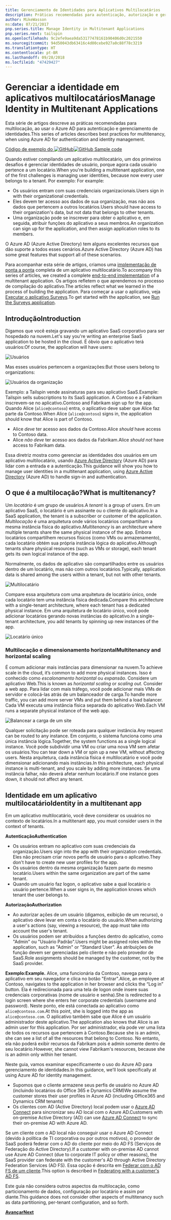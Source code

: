 ```yaml
---
title: Gerenciamento de Identidades para Aplicativos Multilocatários
description: Práticas recomendadas para autenticação, autorização e gerenciamento de identidades em aplicativos multilocatários.
author: MikeWasson
ms:date: 07/21/2017
pnp.series.title: Manage Identity in Multitenant Applications
pnp.series.next: tailspin
ms.openlocfilehash: 9c2efe9aea9da53177478161b90406d0c2021550
ms.sourcegitcommit: 94d50043db63416c4d00cebe927a0c88f78c3219
ms.translationtype: HT
ms.contentlocale: pt-BR
ms.lasthandoff: 09/28/2018
ms.locfileid: "47429427"
---
```

# <a name="manage-identity-in-multitenant-applications"></a><span data-ttu-id="588fa-103">Gerenciar a identidade em aplicativos multilocatários</span><span class="sxs-lookup"><span data-stu-id="588fa-103">Manage Identity in Multitenant Applications</span></span>

<span data-ttu-id="588fa-104">Esta série de artigos descreve as práticas recomendadas para multilocação, ao usar o Azure AD para autenticação e gerenciamento de identidades.</span><span class="sxs-lookup"><span data-stu-id="588fa-104">This series of articles describes best practices for multitenancy, when using Azure AD for authentication and identity management.</span></span>

<span data-ttu-id="588fa-105">[Código de exemplo do ![GitHub](../_images/github.png)][sample application]</span><span class="sxs-lookup"><span data-stu-id="588fa-105">[![GitHub](../_images/github.png) Sample code][sample application]</span></span>

<span data-ttu-id="588fa-106">Quando estiver compilando um aplicativo multilocatário, um dos primeiros desafios é gerenciar identidades de usuário, porque agora cada usuário pertence a um locatário.</span><span class="sxs-lookup"><span data-stu-id="588fa-106">When you're building a multitenant application, one of the first challenges is managing user identities, because now every user belongs to a tenant.</span></span> <span data-ttu-id="588fa-107">Por exemplo: </span><span class="sxs-lookup"><span data-stu-id="588fa-107">For example:</span></span>

* <span data-ttu-id="588fa-108">Os usuários entram com suas credenciais organizacionais.</span><span class="sxs-lookup"><span data-stu-id="588fa-108">Users sign in with their organizational credentials.</span></span>
* <span data-ttu-id="588fa-109">Eles devem ter acesso aos dados de sua organização, mas não aos dados que pertencem a outros locatários.</span><span class="sxs-lookup"><span data-stu-id="588fa-109">Users should have access to their organization's data, but not data that belongs to other tenants.</span></span>
* <span data-ttu-id="588fa-110">Uma organização pode se inscrever para obter o aplicativo e, em seguida, atribuir funções do aplicativo a seus membros.</span><span class="sxs-lookup"><span data-stu-id="588fa-110">An organization can sign up for the application, and then assign application roles to its members.</span></span>

<span data-ttu-id="588fa-111">O Azure AD (Azure Active Directory) tem alguns excelentes recursos que dão suporte a todos esses cenários.</span><span class="sxs-lookup"><span data-stu-id="588fa-111">Azure Active Directory (Azure AD) has some great features that support all of these scenarios.</span></span>

<span data-ttu-id="588fa-112">Para acompanhar esta série de artigos, criamos uma [implementação de ponta a ponta][sample application] completa de um aplicativo multilocatário.</span><span class="sxs-lookup"><span data-stu-id="588fa-112">To accompany this series of articles, we created a complete [end-to-end implementation][sample application] of a multitenant application.</span></span> <span data-ttu-id="588fa-113">Os artigos refletem o que aprendemos no processo de compilação do aplicativo.</span><span class="sxs-lookup"><span data-stu-id="588fa-113">The articles reflect what we learned in the process of building the application.</span></span> <span data-ttu-id="588fa-114">Para começar a usar o aplicativo, veja [Executar o aplicativo Surveys][running-the-app].</span><span class="sxs-lookup"><span data-stu-id="588fa-114">To get started with the application, see [Run the Surveys application][running-the-app].</span></span>

## <a name="introduction"></a><span data-ttu-id="588fa-115">Introdução</span><span class="sxs-lookup"><span data-stu-id="588fa-115">Introduction</span></span>

<span data-ttu-id="588fa-116">Digamos que você esteja gravando um aplicativo SaaS corporativo para ser hospedado na nuvem.</span><span class="sxs-lookup"><span data-stu-id="588fa-116">Let's say you're writing an enterprise SaaS application to be hosted in the cloud.</span></span> <span data-ttu-id="588fa-117">É óbvio que o aplicativo terá usuários:</span><span class="sxs-lookup"><span data-stu-id="588fa-117">Of course, the application will have users:</span></span>

![Usuários](./images/users.png)

<span data-ttu-id="588fa-119">Mas esses usuários pertencem a organizações:</span><span class="sxs-lookup"><span data-stu-id="588fa-119">But those users belong to organizations:</span></span>

![Usuários da organização](./images/org-users.png)

<span data-ttu-id="588fa-121">Exemplo: a Tailspin vende assinaturas para seu aplicativo SaaS.</span><span class="sxs-lookup"><span data-stu-id="588fa-121">Example: Tailspin sells subscriptions to its SaaS application.</span></span> <span data-ttu-id="588fa-122">A Contoso e a Fabrikam inscrevem-se no aplicativo.</span><span class="sxs-lookup"><span data-stu-id="588fa-122">Contoso and Fabrikam sign up for the app.</span></span> <span data-ttu-id="588fa-123">Quando Alice (`alice@contoso`) entra, o aplicativo deve saber que Alice faz parte da Contoso.</span><span class="sxs-lookup"><span data-stu-id="588fa-123">When Alice (`alice@contoso`) signs in, the application should know that Alice is part of Contoso.</span></span>

* <span data-ttu-id="588fa-124">Alice *deve* ter acesso aos dados da Contoso.</span><span class="sxs-lookup"><span data-stu-id="588fa-124">Alice *should* have access to Contoso data.</span></span>
* <span data-ttu-id="588fa-125">Alice *não deve* ter acesso aos dados da Fabrikam.</span><span class="sxs-lookup"><span data-stu-id="588fa-125">Alice *should not* have access to Fabrikam data.</span></span>

<span data-ttu-id="588fa-126">Essa diretriz mostra como gerenciar as identidades dos usuários em um aplicativo multilocatário, usando [Azure Active Directory][AzureAD] (Azure AD) para lidar com a entrada e a autenticação.</span><span class="sxs-lookup"><span data-stu-id="588fa-126">This guidance will show you how to manage user identities in a multitenant application, using [Azure Active Directory][AzureAD] (Azure AD) to handle sign-in and authentication.</span></span>

## <a name="what-is-multitenancy"></a><span data-ttu-id="588fa-127">O que é a multilocação?</span><span class="sxs-lookup"><span data-stu-id="588fa-127">What is multitenancy?</span></span>
<span data-ttu-id="588fa-128">Um *locatário* é um grupo de usuários.</span><span class="sxs-lookup"><span data-stu-id="588fa-128">A *tenant* is a group of users.</span></span> <span data-ttu-id="588fa-129">Em um aplicativo SaaS, o locatário é um assinante ou o cliente do aplicativo.</span><span class="sxs-lookup"><span data-stu-id="588fa-129">In a SaaS application, the tenant is a subscriber or customer of the application.</span></span> <span data-ttu-id="588fa-130">*Multilocação* é uma arquitetura onde vários locatários compartilham a mesma instância física do aplicativo.</span><span class="sxs-lookup"><span data-stu-id="588fa-130">*Multitenancy* is an architecture where multiple tenants share the same physical instance of the app.</span></span> <span data-ttu-id="588fa-131">Embora locatários compartilhem recursos físicos (como VMs ou armazenamento), cada locatário obtém sua própria instância lógica do aplicativo.</span><span class="sxs-lookup"><span data-stu-id="588fa-131">Although tenants share physical resources (such as VMs or storage), each tenant gets its own logical instance of the app.</span></span>

<span data-ttu-id="588fa-132">Normalmente, os dados de aplicativo são compartilhados entre os usuários dentro de um locatário, mas não com outros locatários.</span><span class="sxs-lookup"><span data-stu-id="588fa-132">Typically, application data is shared among the users within a tenant, but not with other tenants.</span></span>

![Multilocatário](./images/multitenant.png)

<span data-ttu-id="588fa-134">Compare essa arquitetura com uma arquitetura de locatário único, onde cada locatário tem uma instância física dedicada.</span><span class="sxs-lookup"><span data-stu-id="588fa-134">Compare this architecture with a single-tenant architecture, where each tenant has a dedicated physical instance.</span></span> <span data-ttu-id="588fa-135">Em uma arquitetura de locatário único, você pode adicionar locatários gerando novas instâncias do aplicativo.</span><span class="sxs-lookup"><span data-stu-id="588fa-135">In a single-tenant architecture, you add tenants by spinning up new instances of the app.</span></span>

![Locatário único](./images/single-tenant.png)

### <a name="multitenancy-and-horizontal-scaling"></a><span data-ttu-id="588fa-137">Multilocação e dimensionamento horizontal</span><span class="sxs-lookup"><span data-stu-id="588fa-137">Multitenancy and horizontal scaling</span></span>
<span data-ttu-id="588fa-138">É comum adicionar mais instâncias para dimensionar na nuvem.</span><span class="sxs-lookup"><span data-stu-id="588fa-138">To achieve scale in the cloud, it’s common to add more physical instances.</span></span> <span data-ttu-id="588fa-139">Isso é conhecido como *escalonamento horizontal* ou *expansão*. Considere um aplicativo Web.</span><span class="sxs-lookup"><span data-stu-id="588fa-139">This is known as *horizontal scaling* or *scaling out*. Consider a web app.</span></span> <span data-ttu-id="588fa-140">Para lidar com mais tráfego, você pode adicionar mais VMs de servidor e colocá-las atrás de um balanceador de carga.</span><span class="sxs-lookup"><span data-stu-id="588fa-140">To handle more traffic, you can add more server VMs and put them behind a load balancer.</span></span> <span data-ttu-id="588fa-141">Cada VM executa uma instância física separada do aplicativo Web.</span><span class="sxs-lookup"><span data-stu-id="588fa-141">Each VM runs a separate physical instance of the web app.</span></span>

![Balancear a carga de um site](./images/load-balancing.png)

<span data-ttu-id="588fa-143">Qualquer solicitação pode ser roteada para qualquer instância.</span><span class="sxs-lookup"><span data-stu-id="588fa-143">Any request can be routed to any instance.</span></span> <span data-ttu-id="588fa-144">Em conjunto, o sistema funciona como uma única instância lógica.</span><span class="sxs-lookup"><span data-stu-id="588fa-144">Together, the system functions as a single logical instance.</span></span> <span data-ttu-id="588fa-145">Você pode subdividir uma VM ou criar uma nova VM sem afetar os usuários.</span><span class="sxs-lookup"><span data-stu-id="588fa-145">You can tear down a VM or spin up a new VM, without affecting users.</span></span> <span data-ttu-id="588fa-146">Nesta arquitetura, cada instância física é multilocatário e você pode dimensionar adicionando mais instâncias.</span><span class="sxs-lookup"><span data-stu-id="588fa-146">In this architecture, each physical instance is multi-tenant, and you scale by adding more instances.</span></span> <span data-ttu-id="588fa-147">Se uma instância falhar, não deverá afetar nenhum locatário.</span><span class="sxs-lookup"><span data-stu-id="588fa-147">If one instance goes down, it should not affect any tenant.</span></span>

## <a name="identity-in-a-multitenant-app"></a><span data-ttu-id="588fa-148">Identidade em um aplicativo multilocatário</span><span class="sxs-lookup"><span data-stu-id="588fa-148">Identity in a multitenant app</span></span>
<span data-ttu-id="588fa-149">Em um aplicativo multilocatário, você deve considerar os usuários no contexto de locatários.</span><span class="sxs-lookup"><span data-stu-id="588fa-149">In a multitenant app, you must consider users in the context of tenants.</span></span>

<span data-ttu-id="588fa-150">**Autenticação**</span><span class="sxs-lookup"><span data-stu-id="588fa-150">**Authentication**</span></span>

* <span data-ttu-id="588fa-151">Os usuários entram no aplicativo com suas credenciais da organização.</span><span class="sxs-lookup"><span data-stu-id="588fa-151">Users sign into the app with their organization credentials.</span></span> <span data-ttu-id="588fa-152">Eles não precisam criar novos perfis de usuário para o aplicativo.</span><span class="sxs-lookup"><span data-stu-id="588fa-152">They don't have to create new user profiles for the app.</span></span>
* <span data-ttu-id="588fa-153">Os usuários dentro da mesma organização fazem parte do mesmo locatário.</span><span class="sxs-lookup"><span data-stu-id="588fa-153">Users within the same organization are part of the same tenant.</span></span>
* <span data-ttu-id="588fa-154">Quando um usuário faz logon, o aplicativo sabe a qual locatário o usuário pertence.</span><span class="sxs-lookup"><span data-stu-id="588fa-154">When a user signs in, the application knows which tenant the user belongs to.</span></span>

<span data-ttu-id="588fa-155">**Autorização**</span><span class="sxs-lookup"><span data-stu-id="588fa-155">**Authorization**</span></span>

* <span data-ttu-id="588fa-156">Ao autorizar ações de um usuário (digamos, exibição de um recurso), o aplicativo deve levar em conta o locatário do usuário.</span><span class="sxs-lookup"><span data-stu-id="588fa-156">When authorizing a user's actions (say, viewing a resource), the app must take into account the user's tenant.</span></span>
* <span data-ttu-id="588fa-157">Os usuários podem ser atribuídos a funções dentro do aplicativo, como "Admin" ou "Usuário Padrão".</span><span class="sxs-lookup"><span data-stu-id="588fa-157">Users might be assigned roles within the application, such as "Admin" or "Standard User".</span></span> <span data-ttu-id="588fa-158">As atribuições de função devem ser gerenciadas pelo cliente e não pelo provedor de SaaS.</span><span class="sxs-lookup"><span data-stu-id="588fa-158">Role assignments should be managed by the customer, not by the SaaS provider.</span></span>

<span data-ttu-id="588fa-159">**Exemplo:**</span><span class="sxs-lookup"><span data-stu-id="588fa-159">**Example.**</span></span> <span data-ttu-id="588fa-160">Alice, uma funcionária da Contoso, navega para o aplicativo em seu navegador e clica no botão "Entrar".</span><span class="sxs-lookup"><span data-stu-id="588fa-160">Alice, an employee at Contoso, navigates to the application in her browser and clicks the “Log in” button.</span></span> <span data-ttu-id="588fa-161">Ela é redirecionada para uma tela de logon onde insere suas credenciais corporativas (nome de usuário e senha).</span><span class="sxs-lookup"><span data-stu-id="588fa-161">She is redirected to a login screen where she enters her corporate credentials (username and password).</span></span> <span data-ttu-id="588fa-162">Neste ponto, ele está conectada ao aplicativo como `alice@contoso.com`.</span><span class="sxs-lookup"><span data-stu-id="588fa-162">At this point, she is logged into the app as `alice@contoso.com`.</span></span> <span data-ttu-id="588fa-163">O aplicativo também sabe que Alice é um usuário administrador deste aplicativo.</span><span class="sxs-lookup"><span data-stu-id="588fa-163">The application also knows that Alice is an admin user for this application.</span></span> <span data-ttu-id="588fa-164">Por ser administrador, ela pode ver uma lista de todos os recursos que pertencem à Contoso.</span><span class="sxs-lookup"><span data-stu-id="588fa-164">Because she is an admin, she can see a list of all the resources that belong to Contoso.</span></span> <span data-ttu-id="588fa-165">No entanto, ela não poderá exibir recursos da Fabrikam pois é admin somente dentro de seu locatário.</span><span class="sxs-lookup"><span data-stu-id="588fa-165">However, she cannot view Fabrikam's resources, because she is an admin only within her tenant.</span></span>

<span data-ttu-id="588fa-166">Neste guia, vamos examinar especificamente o uso do Azure AD para gerenciamento de identidades.</span><span class="sxs-lookup"><span data-stu-id="588fa-166">In this guidance, we'll look specifically at using Azure AD for identity management.</span></span>

* <span data-ttu-id="588fa-167">Supomos que o cliente armazene seus perfis de usuário no Azure AD (incluindo locatários do Office 365 e Dynamics CRM)</span><span class="sxs-lookup"><span data-stu-id="588fa-167">We assume the customer stores their user profiles in Azure AD (including Office365 and Dynamics CRM tenants)</span></span>
* <span data-ttu-id="588fa-168">Os clientes com AD (Active Directory) local podem usar o [Azure AD Connect][ADConnect] para sincronizar seu AD local com o Azure AD.</span><span class="sxs-lookup"><span data-stu-id="588fa-168">Customers with on-premise Active Directory (AD) can use [Azure AD Connect][ADConnect] to sync their on-premise AD with Azure AD.</span></span>

<span data-ttu-id="588fa-169">Se um cliente com o AD local não conseguir usar o Azure AD Connect (devido à política de TI corporativa ou por outros motivos), o provedor de SaaS poderá federar com o AD do cliente por meio do AD FS (Serviços de Federação do Active Directory).</span><span class="sxs-lookup"><span data-stu-id="588fa-169">If a customer with on-premise AD cannot use Azure AD Connect (due to corporate IT policy or other reasons), the SaaS provider can federate with the customer's AD through Active Directory Federation Services (AD FS).</span></span> <span data-ttu-id="588fa-170">Essa opção é descrita em [Federar com o AD FS de um cliente].</span><span class="sxs-lookup"><span data-stu-id="588fa-170">This option is described in [Federating with a customer's AD FS].</span></span>

<span data-ttu-id="588fa-171">Este guia não considera outros aspectos da multilocação, como particionamento de dados, configuração por locatário e assim por diante.</span><span class="sxs-lookup"><span data-stu-id="588fa-171">This guidance does not consider other aspects of multitenancy such as data partitioning, per-tenant configuration, and so forth.</span></span>

<span data-ttu-id="588fa-172">[**Avançar**][tailpin]</span><span class="sxs-lookup"><span data-stu-id="588fa-172">[**Next**][tailpin]</span></span>



<!-- Links -->
[ADConnect]: /azure/active-directory/hybrid/whatis-hybrid-identity
[AzureAD]: /azure/active-directory

[Federar com o AD FS de um cliente]: adfs.md
[Federating with a customer's AD FS]: adfs.md
[tailpin]: tailspin.md

[running-the-app]: ./run-the-app.md
[sample application]: https://github.com/mspnp/multitenant-saas-guidance
